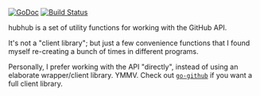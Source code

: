 [![GoDoc](https://godoc.org/arp242.net/hubhub?status.svg)](https://godoc.org/arp242.net/hubhub)
[![Build Status](https://travis-ci.org/Carpetsmoker/hubhub.svg?branch=master)](https://travis-ci.org/Carpetsmoker/hubhub)

hubhub is a set of utility functions for working with the GitHub API.

It's not a "client library"; but just a few convenience functions that I found
myself re-creating a bunch of times in different programs.

Personally, I prefer working with the API "directly", instead of using an
elaborate wrapper/client library. YMMV. Check out
[`go-github`](https://github.com/google/go-github) if you want a full client
library.
